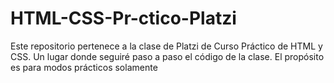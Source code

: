 # HTML-CSS-Pr-ctico-Platzi
Este repositorio pertenece a la clase de Platzi de Curso Práctico de HTML y CSS. Un lugar donde seguiré paso a paso el código de la clase. El propósito es para modos prácticos solamente
